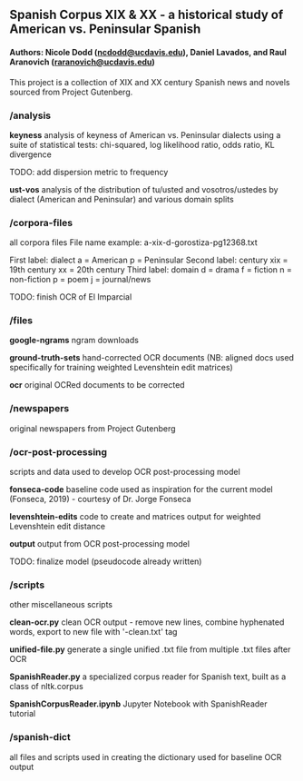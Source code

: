 ## Spanish Corpus XIX & XX - a historical study of American vs. Peninsular Spanish
#### Authors: Nicole Dodd (ncdodd@ucdavis.edu), Daniel Lavados, and Raul Aranovich (raranovich@ucdavis.edu)

This project is a collection of XIX and XX century Spanish news and novels sourced from Project Gutenberg.

### /analysis
**keyness**
analysis of keyness of American vs. Peninsular dialects using a suite of statistical tests: chi-squared,
log likelihood ratio, odds ratio, KL divergence

TODO: add dispersion metric to frequency

**ust-vos**
analysis of the distribution of tu/usted and vosotros/ustedes by dialect (American and Peninsular) and
various domain splits


### /corpora-files
all corpora files
File name example: a-xix-d-gorostiza-pg12368.txt

First label: dialect
  a = American
  p = Peninsular
Second label: century
  xix = 19th century
  xx = 20th century
Third label: domain
  d = drama
  f = fiction
  n = non-fiction
  p = poem
  j = journal/news

TODO: finish OCR of El Imparcial


### /files

**google-ngrams**
ngram downloads

**ground-truth-sets**
hand-corrected OCR documents
(NB: aligned docs used specifically for training weighted Levenshtein edit matrices)

**ocr**
original OCRed documents to be corrected


### /newspapers
original newspapers from Project Gutenberg


### /ocr-post-processing
scripts and data used to develop OCR post-processing model

**fonseca-code**
baseline code used as inspiration for the current model (Fonseca, 2019) - courtesy of Dr. Jorge Fonseca

**levenshtein-edits**
code to create and matrices output for weighted Levenshtein edit distance

**output**
output from OCR post-processing model

TODO: finalize model (pseudocode already written)


### /scripts
other miscellaneous scripts

**clean-ocr.py**
clean OCR output - remove new lines, combine hyphenated words, export to new file with '-clean.txt' tag

**unified-file.py**
generate a single unified .txt file from multiple .txt files after OCR

**SpanishReader.py**
a specialized corpus reader for Spanish text, built as a class of nltk.corpus

**SpanishCorpusReader.ipynb**
Jupyter Notebook with SpanishReader tutorial

### /spanish-dict
all files and scripts used in creating the dictionary used for baseline OCR output
